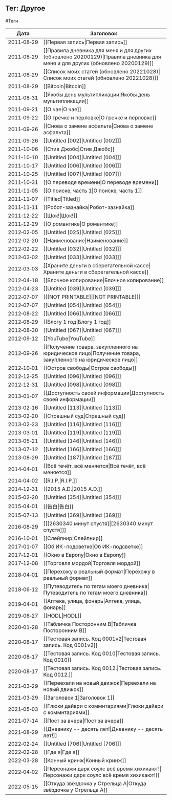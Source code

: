 ## Тег: Другое
#Теги

| Дата | Заголовок |
| --- | --- |
| 2011&#8209;08&#8209;29 | [[Первая запись\|Первая запись]] |
| 2011&#8209;08&#8209;29 | [[Правила дневника для меня и для других (обновлено 20200129)\|Правила дневника для меня и для других (обновлено 20200129)]] |
| 2011&#8209;08&#8209;29 | [[Список моих статей (обновлено 20221028)\|Список моих статей (обновлено 20221028)]] |
| 2011&#8209;08&#8209;29 | [[Bitcoin\|Bitcoin]] |
| 2011&#8209;08&#8209;31 | [[Якобы день мультипликации\|Якобы день мультипликации]] |
| 2011&#8209;09&#8209;21 | [[О чае\|О чае]] |
| 2011&#8209;09&#8209;22 | [[О гречке и перловке\|О гречке и перловке]] |
| 2011&#8209;09&#8209;26 | [[Снова о замене асфальта\|Снова о замене асфальта]] |
| 2011&#8209;09&#8209;26 | [[Untitled [002]\|Untitled [002]]] |
| 2011&#8209;10&#8209;06 | [[Стив Джобс\|Стив Джобс]] |
| 2011&#8209;10&#8209;10 | [[Untitled [004]\|Untitled [004]]] |
| 2011&#8209;10&#8209;17 | [[Untitled [006]\|Untitled [006]]] |
| 2011&#8209;10&#8209;25 | [[Untitled [007]\|Untitled [007]]] |
| 2011&#8209;10&#8209;31 | [[О переводе времени\|О переводе времени]] |
| 2011&#8209;11&#8209;05 | [[О поиске, часть 1\|О поиске, часть 1]] |
| 2011&#8209;11&#8209;07 | [[Titled\|Titled]] |
| 2011&#8209;11&#8209;11 | [[Робот-зазнайка\|Робот-зазнайка]] |
| 2011&#8209;12&#8209;22 | [[Шок!\|Шок!]] |
| 2011&#8209;12&#8209;29 | [[О романтике\|О романтике]] |
| 2012&#8209;02&#8209;05 | [[Untitled [025]\|Untitled [025]]] |
| 2012&#8209;02&#8209;20 | [[Наименование\|Наименование]] |
| 2012&#8209;02&#8209;22 | [[Untitled [032]\|Untitled [032]]] |
| 2012&#8209;03&#8209;02 | [[Untitled [033]\|Untitled [033]]] |
| 2012&#8209;03&#8209;03 | [[Храните деньги в сберегательной кассе\|Храните деньги в сберегательной кассе]] |
| 2012&#8209;04&#8209;18 | [[Блочное копирование\|Блочное копирование]] |
| 2012&#8209;04&#8209;23 | [[Untitled [039]\|Untitled [039]]] |
| 2012&#8209;07&#8209;07 | [[[NOT PRINTABLE]\|[NOT PRINTABLE]]] |
| 2012&#8209;07&#8209;07 | [[Untitled [054]\|Untitled [054]]] |
| 2012&#8209;08&#8209;22 | [[Untitled [066]\|Untitled [066]]] |
| 2012&#8209;08&#8209;29 | [[Блогу 1 год\|Блогу 1 год]] |
| 2012&#8209;08&#8209;30 | [[Untitled [067]\|Untitled [067]]] |
| 2012&#8209;09&#8209;12 | [[YouTube\|YouTube]] |
| 2012&#8209;09&#8209;26 | [[Получение товара, закупленного на юридическое лицо\|Получение товара, закупленного на юридическое лицо]] |
| 2012&#8209;10&#8209;01 | [[Остров свободы\|Остров свободы]] |
| 2012&#8209;12&#8209;25 | [[Untitled [096]\|Untitled [096]]] |
| 2012&#8209;12&#8209;31 | [[Untitled [098]\|Untitled [098]]] |
| 2013&#8209;01&#8209;07 | [[Доступность своей информации\|Доступность своей информации]] |
| 2013&#8209;02&#8209;16 | [[Untitled [113]\|Untitled [113]]] |
| 2013&#8209;02&#8209;20 | [[Страшный суд\|Страшный суд]] |
| 2013&#8209;02&#8209;23 | [[Untitled [116]\|Untitled [116]]] |
| 2013&#8209;03&#8209;01 | [[Untitled [119]\|Untitled [119]]] |
| 2013&#8209;05&#8209;21 | [[Untitled [146]\|Untitled [146]]] |
| 2013&#8209;07&#8209;12 | [[Untitled [166]\|Untitled [166]]] |
| 2013&#8209;08&#8209;29 | [[Untitled [187]\|Untitled [187]]] |
| 2014&#8209;04&#8209;01 | [[Всё течёт, всё меняется\|Всё течёт, всё меняется]] |
| 2014&#8209;04&#8209;02 | [[R.I.P.\|R.I.P.]] |
| 2014&#8209;12&#8209;31 | [[2015 A.D.\|2015 A.D.]] |
| 2015&#8209;02&#8209;20 | [[Untitled [354]\|Untitled [354]]] |
| 2015&#8209;04&#8209;01 | [[告白\|告白]] |
| 2015&#8209;07&#8209;13 | [[Untitled [369]\|Untitled [369]]] |
| 2016&#8209;08&#8209;29 | [[[2630340 минут спустя]\|[2630340 минут спустя]]] |
| 2016&#8209;10&#8209;01 | [[Слейпнир\|Слейпнир]] |
| 2017&#8209;01&#8209;07 | [[Об ИК-подсветке\|Об ИК-подсветке]] |
| 2017&#8209;12&#8209;01 | [[Окно в Европу\|Окно в Европу]] |
| 2017&#8209;12&#8209;08 | [[Торговля мордой\|Торговля мордой]] |
| 2018&#8209;04&#8209;01 | [[Перехожу в реальный формат\|Перехожу в реальный формат]] |
| 2018&#8209;06&#8209;12 | [[Путеводитель по тегам моего дневника\|Путеводитель по тегам моего дневника]] |
| 2019&#8209;04&#8209;01 | [[Аптека, улица, фонарь\|Аптека, улица, фонарь]] |
| 2019&#8209;06&#8209;27 | [[HODL\|HODL]] |
| 2020&#8209;01&#8209;28 | [[Табличка Посторонним В\|Табличка Посторонним В]] |
| 2020&#8209;08&#8209;17 | [[Тестовая запись. Код 0001v2\|Тестовая запись. Код 0001v2]] |
| 2020&#8209;08&#8209;17 | [[Тестовая запись. Код 0010\|Тестовая запись. Код 0010]] |
| 2020&#8209;08&#8209;17 | [[Тестовая запись. Код 0012.\|Тестовая запись. Код 0012.]] |
| 2021&#8209;03&#8209;29 | [[Переехали на новый движок\|Переехали на новый движок]] |
| 2021&#8209;03&#8209;29 | [[Заголовок 1\|Заголовок 1]] |
| 2021&#8209;05&#8209;03 | [[Глюки дайари с коммнтариями\|Глюки дайари с коммнтариями]] |
| 2021&#8209;07&#8209;14 | [[Пост за вчера\|Пост за вчера]] |
| 2021&#8209;08&#8209;29 | [[Дневнику -- десять лет!\|Дневнику -- десять лет!]] |
| 2022&#8209;02&#8209;24 | [[Untitled [706]\|Untitled [706]]] |
| 2022&#8209;02&#8209;28 | [[Где я\|Где я]] |
| 2022&#8209;03&#8209;28 | [[Конный кринж\|Конный кринж]] |
| 2022&#8209;04&#8209;02 | [[Персонажи дарк соулс всё время хихикают!\|Персонажи дарк соулс всё время хихикают!]] |
| 2022&#8209;05&#8209;15 | [[Откуда звёздочка у Стрельца A\|Откуда звёздочка у Стрельца A]] |
